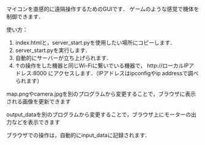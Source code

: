 マイコンを直感的に遠隔操作するためのGUIです．
ゲームのような感覚で機体を制御できます．

使い方：
1. index.htmlと，server_start.pyを使用したい場所にコピーします．
2. server_start.pyを実行します．
3. 自動的にサーバーが立ち上げられます．
4. ↑の操作をした機器と同じWi-Fiに繋いでいる機器で， http://ローカルIPアドレス:8000 にアクセスします．（IPアドレスはipconfigやip addressで調べられます）

map.pngやcamera.jpgを別のプログラムから変更することで，ブラウザに表示される画像を更新できます

output_dataを別のプログラムから変更することで，ブラウザ上にモーターの出力などを表示できます

ブラウザでの操作は，自動的にinput_dataに記録されます．
